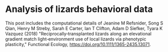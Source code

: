 # Analysis of lizards behavioral data

This post includes the computational details of Jeanine M Refsnider, Song S Qian, Henry M Streby, Sarah E Carter, Ian T Clifton, Adam D Siefker, Tyara K Vazquez (2018) "Reciprocally‐transplanted lizards along an elevational gradient match light‐environment use of local lizards via phenotypic plasticity," Functional Ecology, https://doi.org/10.1111/1365-2435.13071.  
 
